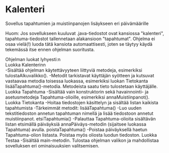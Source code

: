 # Kalenteri
Sovellus tapahtumien ja muistiinpanojen lisäykseen eri päivämäärille

Huom: Jos sovellukseen kuuluvat .java-tiedostot ovat kansiossa "kalenteri", tapahtuma-tiedostot tallennetaan  alakansioon "tapahtumat". Ohjelma ei osaa vielä(!) luoda tätä kansiota automaattisesti, joten se täytyy käydä tekemässä itse ennen ohjelman suoritusta.


Ohjelman luokat lyhyesti:n\
Luokka Kalenterinn\
  -Sisältää ohjelman käytettävyyteen liittyviä metodeja, esimerkiksi tulostaAlkuvalikko().
  -Metodit tarkistavat käyttäjän syötteen ja kutsuvat vastaavaa metodia toisessa luokassa,
  esimerkiksi luokan Tietokanta lisääTapahtuma()-metodia. Metodeista saatu tieto tulostetaan
  käyttäjälle.
Luokka Tapahtuma
  -Sisältää vain konstruktorin sekä havainnointi- ja asetusmetodeja Tapahtuma-olioille,
  esimerkiksi annaMuistiinpanot().
Luokka Tietokanta
  -Hoitaa tiedostojen käsittelyn ja sisältää listan kaikista tapahtumista
  -Tärkeimmät metodit:
  lisääTapahtuma()
    -Luo uuden tekstitiedoston annetun tapahtuman nimellä ja lisää tiedostoon
    annetut muistiinpanot.
  etsiTapahtumia()
    -Palauttaa Tapahtuma-olioita sisältävän listan etsimällä päiväyksiä
     annaPäiväys-metodin (sijaitsee luokassa Tapahtuma) avulla.
  poistaTapahtuma()
    -Poistaa päiväyksellä haetun Tapahtuma-olion listasta. Poistaa myös oliosta
     luodun tiedoston.
Luokka Testaa
  -Sisältää main-metodin. Tulostaa ohjelman valikon ja mahdollistaa sovelluksen eri
   ominaisuuksien valitsemisen.

